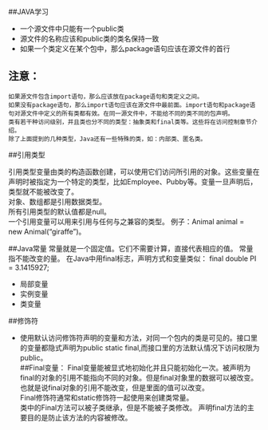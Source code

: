 ##JAVA学习
- 一个源文件中只能有一个public类
- 源文件的名称应该和public类的类名保持一致
- 如果一个类定义在某个包中，那么package语句应该在源文件的首行

注意：
-
	如果源文件包含import语句，那么应该放在package语句和类定义之间。	
	如果没有package语句，那么import语句应该在源文件中最前面。import语句和package语句对源文件中定义的所有类都有效。在同一源文件中，不能给不同的类不同的包声明。
	类有若干种访问级别，并且类也分不同的类型：抽象类和final类等。这些将在访问控制章节介绍。
	除了上面提到的几种类型，Java还有一些特殊的类，如：内部类、匿名类。

##引用类型

引用类型变量由类的构造函数创建，可以使用它们访问所引用的对象。这些变量在声明时被指定为一个特定的类型，比如Employee、Pubby等。变量一旦声明后，类型就不能被改变了。  
对象、数组都是引用数据类型。       
所有引用类型的默认值都是null。  
一个引用变量可以用来引用与任何与之兼容的类型。
例子：Animal animal = new Animal(“giraffe”)。

##Java常量
常量就是一个固定值。它们不需要计算，直接代表相应的值。
常量指不能改变的量。 在Java中用final标志，声明方式和变量类似：
final double PI = 3.1415927;

- 局部变量
- 实例变量
- 类变量

##修饰符
- 使用默认访问修饰符声明的变量和方法，对同一个包内的类是可见的。接口里的变量都隐式声明为public static final,而接口里的方法默认情况下访问权限为public。    
##Final变量：
Final变量能被显式地初始化并且只能初始化一次。被声明为final的对象的引用不能指向不同的对象。但是final对象里的数据可以被改变。也就是说final对象的引用不能改变，但是里面的值可以改变。   
Final修饰符通常和static修饰符一起使用来创建类常量。   
类中的Final方法可以被子类继承，但是不能被子类修改。
声明final方法的主要目的是防止该方法的内容被修改。

